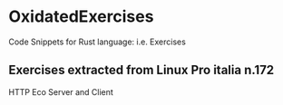 # OxidatedExercises
Code Snippets for Rust language: i.e. Exercises

## Exercises extracted from Linux Pro italia n.172
HTTP Eco Server and Client
